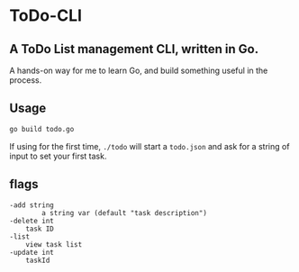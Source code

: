 # ToDo-CLI
## A ToDo List management CLI, written in Go.

A hands-on way for me to learn Go, and build something useful in the process.

## Usage
```bash
go build todo.go
```
If using for the first time, `./todo` will start a `todo.json` and ask for a string of input to set your first task.
## flags
```
-add string
        a string var (default "task description")
-delete int
    task ID 
-list
    view task list
-update int
    taskId 
```
